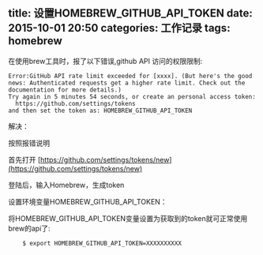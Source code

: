 title: 设置HOMEBREW_GITHUB_API_TOKEN
date: 2015-10-01 20:50
categories: 工作记录
tags: homebrew
---

在使用brew工具时，报了以下错误,github API 访问的权限限制:

```
Error:GitHub API rate limit exceeded for [xxxx]. (But here's the good news: Authenticated requests get a higher rate limit. Check out the documentation for more details.)
Try again in 5 minutes 54 seconds, or create an personal access token:
  https://github.com/settings/tokens
and then set the token as: HOMEBREW_GITHUB_API_TOKEN
```

解决：

按照报错说明

首先打开  [https://github.com/settings/tokens/new](https://github.com/settings/tokens/new)

登陆后，输入Homebrew，生成token

设置环境变量HOMEBREW_GITHUB_API_TOKEN：

将HOMEBREW_GITHUB_API_TOKEN变量设置为获取到的token就可正常使用brew的api了:

```
	$ export HOMEBREW_GITHUB_API_TOKEN=XXXXXXXXXX
```